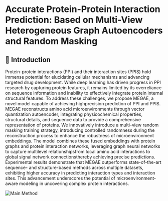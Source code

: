 # Accurate Protein-Protein Interaction Prediction: Based on Multi-View Heterogeneous Graph Autoencoders and Random Masking

## 🚀 Introduction

Protein-protein interactions (PPI) and their interaction sites (PPIS) hold immense potential for elucidating cellular mechanisms and advancing targeted drug development. While deep learning has driven progress in PPI research by capturing protein features, it remains limited by its overreliance on sequence information and inability to effectively integrate protein internal structural features. To address these challenges, we propose MEGAE, a novel model capable of achieving highprecision prediction of PPI and PPIS. MEGAE reconstructs amino acid microenvironments through vector quantization autoencoder, integrating physicochemical properties, structural details, and sequence data to provide a comprehensive representation of proteins. We innovatively introduce a multi-view random masking training strategy, introducing controlled randomness during the reconstruction process to enhance the robustness of microenvironment embeddings. The model combines these fused embeddings with protein graphs and protein interaction networks, leveraging graph neural networks to capture multilevel relationshipsfrom local amino acid interactions to global signal network connectionsthereby achieving precise predictions. Experimental results demonstrate that MEGAE outperforms state-of-the-art sequence- and structure-based methods across multiple datasets, exhibiting higher accuracy in predicting interaction types and interaction sites. This advancement underscores the potential of microenvironment-aware modeling in uncovering complex protein interactions. 

![Main Method](Fig/F1.png)
